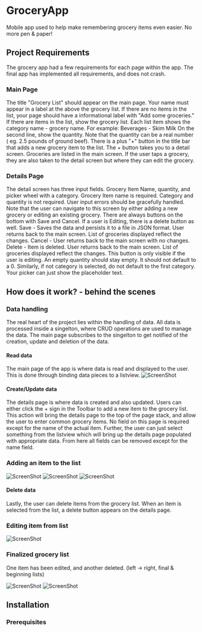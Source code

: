 # GroceryApp
Mobile app used to help make remembering grocery items even easier. No more pen &amp; paper!

## Project Requirements
The grocery app had a few requirements for each page within the app. The final app has implemented all requirements, and does not crash.
### Main Page 
The title "Grocery List" should appear on the main page.
Your name must appear in a label at the above the grocery list.
If there are no items in the list, your page should have a informational label with "Add some groceries."
If there are items in the list, show the grocery list.
Each list item shows the category name - grocery name.  For example:   Beverages - Skim Milk
On the second line, show the quantity.  Note that the quantity can be a real number  ( eg. 2.5 pounds of ground beef).
There is a plus "+" button in the title bar that adds a new grocery item to the list.
The + button takes you to a detail screen.
Groceries are listed in the main screen.  If the user taps a grocery, they are also taken to the detail screen but where they can edit the grocery.
### Details Page 
The detail screen has three input fields.  Grocery Item Name, quantity, and picker wheel with a category.
Grocery Item name is required.  Category and quantity is not required.  User input errors should be gracefully handled.
Note that the user can navigate to this screen by either adding a new grocery or editing an existing grocery.
There are always buttons on the bottom with Save and Cancel.   If a user is Editing, there is a delete button as well.
Save - Saves the data and persists it to a file in JSON format.  User returns back to the main screen.  List of groceries displayed reflect the changes.
Cancel -  User returns back to the main screen with no changes.
Delete - Item is deleted. User returns back to the main screen.  List of groceries displayed reflect the changes.  This button is only visible if the user is editing.
An empty quantity should stay empty.  It should not default to a 0.
Similarly, if not category is selected, do not default to the first category.  Your picker can just show the placeholder text.

## How does it work? - behind the scenes
### Data handling
The real heart of the project lies within the handling of data. All data is processed inside a singelton, where CRUD operations are used to manage the data. The main page subscribes to the singelton to get notified of the creation, update and deletion of the data. 
#### Read data
The main page of the app is where data is read and displayed to the user. This is done through binding data pieces to a listview.
![ScreenShot](/screenshots/listEmpty.png)
#### Create/Update data
The details page is where data is created and also updated. Users can either click the + sign in the Toolbar to add a new item to the grocery list. This action will bring the details page to the top of the page stack, and allow the user to enter common grocery items. No field on this page is required except for the name of the actual item. Further, the user can just select something from the listview which will bring up the details page populated with appropriate data. From here all fields can be removed except for the name field.
### Adding an item to the list
![ScreenShot](/screenshots/additem.png)
![ScreenShot](/screenshots/error.png)
![ScreenShot](/screenshots/listFull.png)
#### Delete data
Lastly, the user can delete items from the grocery list. When an item is selected from the list, a delete button appears on the details page. 
### Editing item from list
![ScreenShot](/screenshots/edititem.png)
### Finalized grocery list
One item has been edited, and another deleted. (left -> right, final & beginning lists)

![ScreenShot](/screenshots/finalList.png)
![ScreenShot](/screenshots/listFull.png)

## Installation 
### Prerequisites

